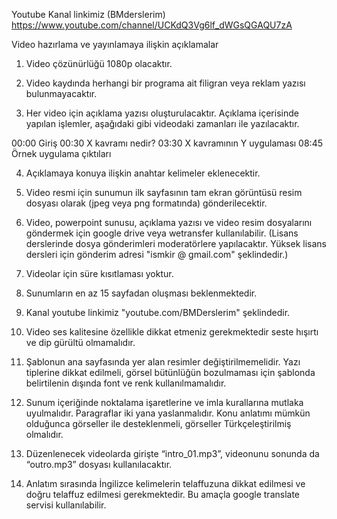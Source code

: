 Youtube Kanal linkimiz (BMderslerim)
https://www.youtube.com/channel/UCKdQ3Vg6lf_dWGsQGAQU7zA

Video hazırlama ve yayınlamaya ilişkin açıklamalar

1. Video çözünürlüğü 1080p olacaktır.

2. Video kaydında herhangi bir programa ait filigran veya reklam yazısı bulunmayacaktır.

3. Her video için açıklama yazısı oluşturulacaktır. Açıklama içerisinde yapılan işlemler, aşağıdaki gibi videodaki zamanları ile yazılacaktır.

00:00 Giriş
00:30 X kavramı nedir?
03:30 X kavramının Y uygulaması
08:45 Örnek uygulama çıktıları

4.  Açıklamaya konuya ilişkin anahtar kelimeler eklenecektir.

5.  Video resmi için sunumun ilk sayfasının tam ekran görüntüsü resim dosyası olarak (jpeg veya png formatında) gönderilecektir.

6.  Video, powerpoint sunusu, açıklama yazısı ve video resim dosyalarını göndermek için google drive veya wetransfer kullanılabilir. (Lisans derslerinde dosya gönderimleri moderatörlere yapılacaktır. Yüksek lisans dersleri için gönderim adresi "ismkir @ gmail.com" şeklindedir.) 

7.  Videolar için süre kısıtlaması yoktur.

8.  Sunumların en az 15 sayfadan oluşması beklenmektedir.

9.  Kanal youtube linkimiz "youtube.com/BMDerslerim" şeklindedir.

10. Video ses kalitesine özellikle dikkat etmeniz gerekmektedir seste hışırtı ve dip gürültü olmamalıdır.

11. Şablonun ana sayfasında yer alan resimler değiştirilmemelidir. Yazı tiplerine dikkat edilmeli, görsel bütünlüğün bozulmaması için şablonda belirtilenin dışında font ve renk kullanılmamalıdır.

12. Sunum içeriğinde noktalama işaretlerine ve imla kurallarına mutlaka uyulmalıdır. Paragraflar iki yana yaslanmalıdır. Konu anlatımı mümkün olduğunca görseller ile desteklenmeli, görseller Türkçeleştirilmiş olmalıdır.

13. Düzenlenecek videolarda girişte “intro_01.mp3”, videonunu sonunda da “outro.mp3” dosyası kullanılacaktır.

14. Anlatım sırasında İngilizce kelimelerin telaffuzuna dikkat edilmesi ve doğru telaffuz edilmesi gerekmektedir. Bu amaçla google translate servisi kullanılabilir.
